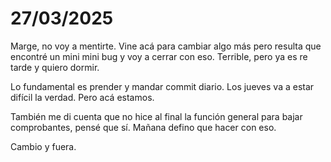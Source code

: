 # 27/03/2025

Marge, no voy a mentirte. Vine acá para cambiar algo más pero resulta que encontré un mini mini bug y voy a cerrar con eso. Terrible, pero ya es re tarde y quiero dormir.

Lo fundamental es prender y mandar commit diario. Los jueves va a estar difícil la verdad. Pero acá estamos.

También me di cuenta que no hice al final la función general para bajar comprobantes, pensé que sí. Mañana defino que hacer con eso.

Cambio y fuera.

